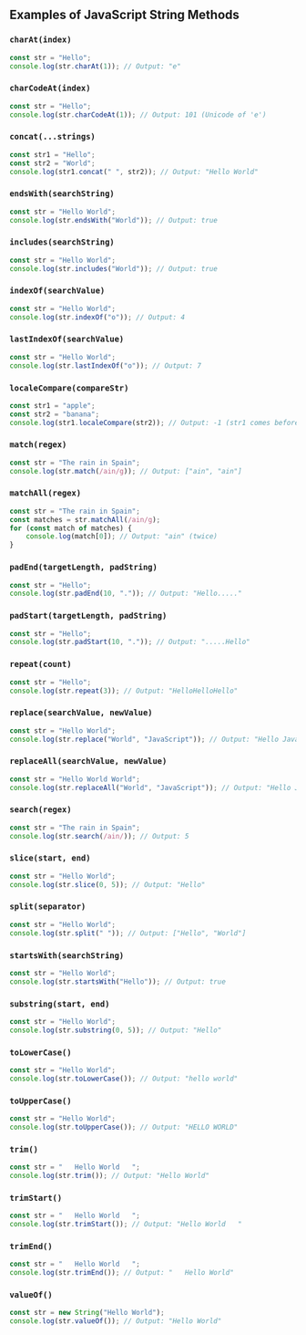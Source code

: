 
## Examples of JavaScript String Methods

### `charAt(index)`
```javascript
const str = "Hello";
console.log(str.charAt(1)); // Output: "e"
```

### `charCodeAt(index)`
```javascript
const str = "Hello";
console.log(str.charCodeAt(1)); // Output: 101 (Unicode of 'e')
```

### `concat(...strings)`
```javascript
const str1 = "Hello";
const str2 = "World";
console.log(str1.concat(" ", str2)); // Output: "Hello World"
```

### `endsWith(searchString)`
```javascript
const str = "Hello World";
console.log(str.endsWith("World")); // Output: true
```

### `includes(searchString)`
```javascript
const str = "Hello World";
console.log(str.includes("World")); // Output: true
```

### `indexOf(searchValue)`
```javascript
const str = "Hello World";
console.log(str.indexOf("o")); // Output: 4
```

### `lastIndexOf(searchValue)`
```javascript
const str = "Hello World";
console.log(str.lastIndexOf("o")); // Output: 7
```

### `localeCompare(compareStr)`
```javascript
const str1 = "apple";
const str2 = "banana";
console.log(str1.localeCompare(str2)); // Output: -1 (str1 comes before str2)
```

### `match(regex)`
```javascript
const str = "The rain in Spain";
console.log(str.match(/ain/g)); // Output: ["ain", "ain"]
```

### `matchAll(regex)`
```javascript
const str = "The rain in Spain";
const matches = str.matchAll(/ain/g);
for (const match of matches) {
    console.log(match[0]); // Output: "ain" (twice)
}
```

### `padEnd(targetLength, padString)`
```javascript
const str = "Hello";
console.log(str.padEnd(10, ".")); // Output: "Hello....."
```

### `padStart(targetLength, padString)`
```javascript
const str = "Hello";
console.log(str.padStart(10, ".")); // Output: ".....Hello"
```

### `repeat(count)`
```javascript
const str = "Hello";
console.log(str.repeat(3)); // Output: "HelloHelloHello"
```

### `replace(searchValue, newValue)`
```javascript
const str = "Hello World";
console.log(str.replace("World", "JavaScript")); // Output: "Hello JavaScript"
```

### `replaceAll(searchValue, newValue)`
```javascript
const str = "Hello World World";
console.log(str.replaceAll("World", "JavaScript")); // Output: "Hello JavaScript JavaScript"
```

### `search(regex)`
```javascript
const str = "The rain in Spain";
console.log(str.search(/ain/)); // Output: 5
```

### `slice(start, end)`
```javascript
const str = "Hello World";
console.log(str.slice(0, 5)); // Output: "Hello"
```

### `split(separator)`
```javascript
const str = "Hello World";
console.log(str.split(" ")); // Output: ["Hello", "World"]
```

### `startsWith(searchString)`
```javascript
const str = "Hello World";
console.log(str.startsWith("Hello")); // Output: true
```

### `substring(start, end)`
```javascript
const str = "Hello World";
console.log(str.substring(0, 5)); // Output: "Hello"
```

### `toLowerCase()`
```javascript
const str = "Hello World";
console.log(str.toLowerCase()); // Output: "hello world"
```

### `toUpperCase()`
```javascript
const str = "Hello World";
console.log(str.toUpperCase()); // Output: "HELLO WORLD"
```

### `trim()`
```javascript
const str = "   Hello World   ";
console.log(str.trim()); // Output: "Hello World"
```

### `trimStart()`
```javascript
const str = "   Hello World   ";
console.log(str.trimStart()); // Output: "Hello World   "
```

### `trimEnd()`
```javascript
const str = "   Hello World   ";
console.log(str.trimEnd()); // Output: "   Hello World"
```

### `valueOf()`
```javascript
const str = new String("Hello World");
console.log(str.valueOf()); // Output: "Hello World"
```
